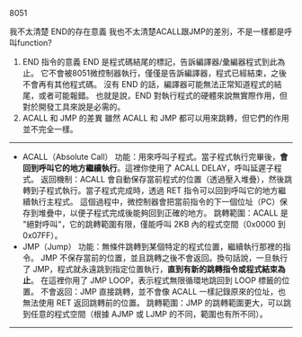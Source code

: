 8051


我不太清楚 END的存在意義
我也不太清楚ACALL跟JMP的差別，不是一樣都是呼叫function?


1. END 指令的意義
END 是程式碼結尾的標記，告訴編譯器/彙編器程式到此為止。
它不會被8051微控制器執行，僅僅是告訴編譯器，程式已經結束，之後不會再有其他程式碼。
沒有 END 的話，編譯器可能無法正常知道程式的結尾，或者可能報錯。
也就是說，END 對執行程式的硬體來說無實際作用，但對於開發工具來說是必需的。
2. ACALL 和 JMP 的差異
雖然 ACALL 和 JMP 都可以用來跳轉，但它們的作用並不完全一樣。

---

* ACALL（Absolute Call）
功能：用來呼叫子程式。當子程式執行完畢後，**會回到呼叫它的地方繼續執行**。這裡你使用了 ACALL DELAY，呼叫延遲子程式。
返回機制：ACALL 會自動保存當前程式的位置（透過壓入堆疊），然後跳轉到子程式執行。當子程式完成時，透過 RET 指令可以回到呼叫它的地方繼續執行主程式。
這個過程中，微控制器會把當前指令的下一個位址（PC）保存到堆疊中，以便子程式完成後能夠回到正確的地方。
跳轉範圍：ACALL 是 "絕對呼叫"，它的跳轉範圍有限，僅能呼叫 2KB 內的程式空間（0x0000 到 0x07FF）。
* JMP（Jump）
功能：無條件跳轉到某個特定的程式位置，繼續執行那裡的指令。
JMP 不保存當前的位置，並且跳轉之後不會返回。換句話說，一旦執行了 JMP，程式就永遠跳到指定位置執行，**直到有新的跳轉指令或程式結束為止**。
在這裡你用了 JMP LOOP，表示程式無限循環地跳回到 LOOP 標籤的位置。
不會返回：JMP 直接跳轉，並不會像 ACALL 一樣記錄原來的位址，也無法使用 RET 返回跳轉前的位置。
跳轉範圍：JMP 的跳轉範圍更大，可以跳到任意的程式空間（根據 AJMP 或 LJMP 的不同，範圍也有所不同）。
---

